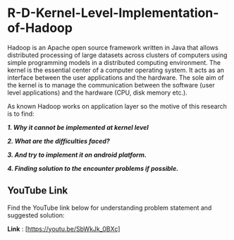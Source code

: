 # R-D-Kernel-Level-Implementation-of-Hadoop

Hadoop is an Apache open source framework written in Java that allows distributed processing of large
datasets across clusters of computers using simple programming models in a distributed computing
environment. The kernel is the essential center of a computer operating system. It acts as an interface
between the user applications and the hardware. The sole aim of the kernel is to manage the
communication between the software (user level applications) and the hardware (CPU, disk memory
etc.).

As known Hadoop works on application layer so the motive of this research is to find:

**_1. Why it cannot be implemented at kernel level_**

**_2. What are the difficulties faced?_**

**_3. And try to implement it on android platform._**

**_4. Finding solution to the encounter problems if possible._**


## YouTube Link

Find the YouTube link below for understanding problem statement and suggested solution:

**Link** : [https://youtu.be/SbWkJk_0BXc]
